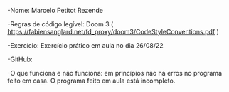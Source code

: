 -Nome: Marcelo Petitot Rezende

-Regras de código legível: Doom 3 ( https://fabiensanglard.net/fd_proxy/doom3/CodeStyleConventions.pdf )

-Exercício: Exercício prático em aula no dia 26/08/22

-GitHub: 

-O que funciona e não funciona: em princípios não há erros no programa feito em casa. O programa feito em aula está incompleto.